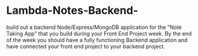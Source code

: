 # Lambda-Notes-Backend-
build out a backend Node/Express/MongoDB application for the “Note Taking App” that you build during your Front End Project week. By the end of the week you should have a fully functioning Backend application and have connected your front end project to your backend project.
